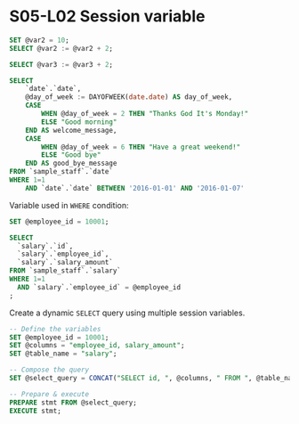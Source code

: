 # S05-L02 Session variable

```sql
SET @var2 = 10;
SELECT @var2 := @var2 + 2;
```

```sql
SELECT @var3 := @var3 + 2;
```

```sql
SELECT
	`date`.`date`,
	@day_of_week := DAYOFWEEK(date.date) AS day_of_week,
	CASE
		WHEN @day_of_week = 2 THEN "Thanks God It's Monday!"
		ELSE "Good morning"
	END AS welcome_message,
	CASE
		WHEN @day_of_week = 6 THEN "Have a great weekend!"
		ELSE "Good bye"
	END AS good_bye_message
FROM `sample_staff`.`date`
WHERE 1=1
	AND `date`.`date` BETWEEN '2016-01-01' AND '2016-01-07'
```

Variable used in `WHERE` condition:

```sql
SET @employee_id = 10001;

SELECT
  `salary`.`id`,
  `salary`.`employee_id`,
  `salary`.`salary_amount`
FROM `sample_staff`.`salary`
WHERE 1=1
  AND `salary`.`employee_id` = @employee_id
;
```

Create a dynamic `SELECT` query using multiple session variables.

```sql
-- Define the variables
SET @employee_id = 10001;
SET @columns = "employee_id, salary_amount";
SET @table_name = "salary";

-- Compose the query
SET @select_query = CONCAT("SELECT id, ", @columns, " FROM ", @table_name, " WHERE employee_id = ", @employee_id);

-- Prepare & execute
PREPARE stmt FROM @select_query;
EXECUTE stmt;
```
